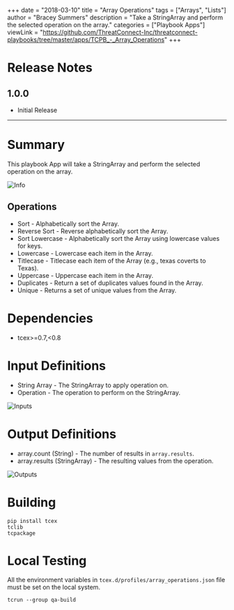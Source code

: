 +++
date = "2018-03-10"
title = "Array Operations"
tags = ["Arrays", "Lists"]
author = "Bracey Summers"
description = "Take a StringArray and perform the selected operation on the array."
categories = ["Playbook Apps"]
viewLink = "https://github.com/ThreatConnect-Inc/threatconnect-playbooks/tree/master/apps/TCPB_-_Array_Operations"
+++

# Release Notes
## 1.0.0
* Initial Release

---

# Summary
This playbook App will take a StringArray and perform the selected operation on the array.

![Info](/post/playbook-apps/images/info.png)

## Operations
* Sort - Alphabetically sort the Array.
* Reverse Sort - Reverse alphabetically sort the Array.
* Sort Lowercase - Alphabetically sort the Array using lowercase values for keys.
* Lowercase - Lowercase each item in the Array.
* Titlecase - Titlecase each item of the Array (e.g., texas coverts to Texas).
* Uppercase - Uppercase each item in the Array.
* Duplicates - Return a set of duplicates values found in the Array.
* Unique - Returns a set of unique values from the Array.

# Dependencies
* tcex>=0.7,<0.8

# Input Definitions
* String Array - The StringArray to apply operation on.
* Operation - The operation to perform on the StringArray.

![Inputs](/post/playbook-apps/images/input.png)

# Output Definitions
* array.count (String) - The number of results in `array.results`.
* array.results (StringArray) - The resulting values from the operation.

![Outputs](/post/playbook-apps/images/output.png)

# Building

```
pip install tcex
tclib
tcpackage
```

# Local Testing

All the environment variables in `tcex.d/profiles/array_operations.json` file must be set on the local system.

```
tcrun --group qa-build
```
